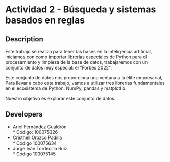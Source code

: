 # Actividad 2 - Búsqueda y sistemas basados en reglas

## Description
<p>
  Este trabajo se realiza para tener las bases en la Inteligencia artificial, iniciamos con como importar librerías especiales de Python para el procesamiento y limpieza de la base de datos, trabajaremos con un conjunto de datos muy especial: el "Forbes 2022".

Este conjunto de datos nos proporciona una ventana a la élite empresarial, Para llevar a cabo este trabajo, vamos a utilizar tres librerías fundamentales en el ecosistema de Python: NumPy, pandas y matplotlib.

Nuestro objetivo es explorar este conjunto de datos.
 </p> 

## Developers

<ul>
    <li>Ariel Fernández Gualdrón
    </br>
       * Código: 100075326
    </li>
    <li>Cristhell Orozco Padilla
        </br>
       *  Código 100075634
    </li>
    <li>Jorge Iván Tordecilla Ruíz
      </br>
       *  Código 100075145
    </li>
</ul>
